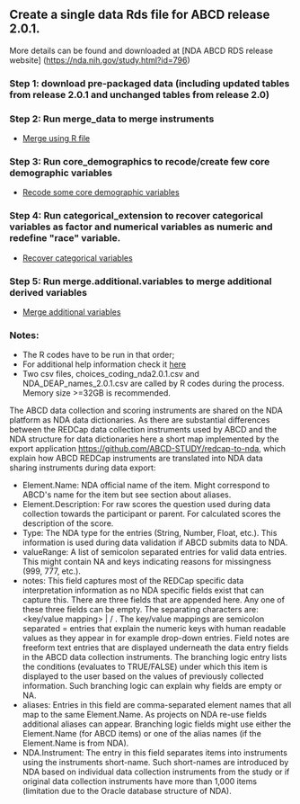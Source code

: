 ## Create a single data Rds file for ABCD release 2.0.1.

 More details can be found and downloaded at [NDA ABCD RDS release website] (https://nda.nih.gov/study.html?id=796)

### Step 1: download pre-packaged data (including updated tables from release 2.0.1 and unchanged tables from release 2.0)

### Step 2: Run merge_data to merge instruments
- [Merge using R file](notebooks/general/data_merge_nda.3.0.R)

### Step 3: Run core_demographics to recode/create few core demographic variables
- [Recode some core demographic variables](notebooks/general/core_demographics3.0.R)

### Step 4: Run categorical_extension to recover categorical variables as factor and numerical variables as numeric and redefine "race" variable. 
 - [Recover categorical variables](notebooks/general/categorical_extension3.0.R)

### Step 5: Run merge.additional.variables to merge additional derived variables
 - [Merge additional variables](notebooks/general/merge.additional.variables.R)

### Notes: 
- The R codes have to be run in that order; 
- For additional help information check it [here](Notes.to.DAIRC.txt)
- Two csv files, choices_coding_nda2.0.1.csv and NDA_DEAP_names_2.0.1.csv are called by R codes during the process. Memory size >=32GB is recommended.

The ABCD data collection and scoring instruments are shared on the NDA platform as NDA data dictionaries. As there are substantial differences between the REDCap data collection instruments used by ABCD and the NDA structure for data dictionaries here a short map implemented by the export application https://github.com/ABCD-STUDY/redcap-to-nda, which explain how ABCD REDCap instruments are translated into NDA data sharing instruments during data export:

- Element.Name: NDA official name of the item. Might correspond to ABCD's name for the item but see section about aliases.
- Element.Description: For raw scores the question used during data collection towards the participant or parent. For calculated scores the description of the score.
- Type: The NDA type for the entries (String, Number, Float, etc.). This information is used during data validation if ABCD submits data to NDA.
- valueRange: A list of semicolon separated entries for valid data entries. This might contain NA and keys indicating reasons for missingness (999, 777, etc.).
- notes: This field captures most of the REDCap specific data interpretation information as no NDA specific fields exist that can capture this. There are three fields that are appended here. Any one of these three fields can be empty. The separating characters are: <key/value mapping> | <field notes> / <REDCap branching logic>. The key/value mappings are semicolon separated <key> = <value> entries that explain the numeric keys with human readable values as they appear in for example drop-down entries. Field notes are freeform text entries that are displayed underneath the data entry fields in the ABCD data collection instruments. The branching logic entry lists the conditions (evaluates to TRUE/FALSE) under which this item is displayed to the user based on the values of previously collected information. Such branching logic can explain why fields are empty or NA.
- aliases: Entries in this field are comma-separated element names that all map to the same Element.Name. As projects on NDA re-use fields additional aliases can appear. Branching logic fields might use either the Element.Name (for ABCD items) or one of the alias names (if the Element.Name is from NDA).
- NDA.Instrument: The entry in this field separates items into instruments using the instruments short-name. Such short-names are introduced by NDA based on individual data collection instruments from the study or if original data collection instruments have more than 1,000 items (limitation due to the Oracle database structure of NDA).

